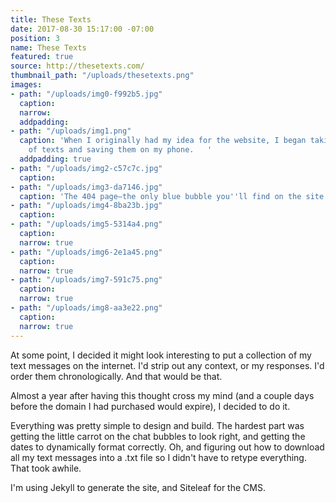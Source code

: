 ```yaml
---
title: These Texts
date: 2017-08-30 15:17:00 -07:00
position: 3
name: These Texts
featured: true
source: http://thesetexts.com/
thumbnail_path: "/uploads/thesetexts.png"
images:
- path: "/uploads/img0-f992b5.jpg"
  caption: 
  narrow: 
  addpadding: 
- path: "/uploads/img1.png"
  caption: 'When I originally had my idea for the website, I began taking screenshots
    of texts and saving them on my phone.   '
  addpadding: true
- path: "/uploads/img2-c57c7c.jpg"
  caption: 
- path: "/uploads/img3-da7146.jpg"
  caption: 'The 404 page—the only blue bubble you''ll find on the site. '
- path: "/uploads/img4-8ba23b.jpg"
  caption: 
- path: "/uploads/img5-5314a4.png"
  caption: 
  narrow: true
- path: "/uploads/img6-2e1a45.png"
  caption: 
  narrow: true
- path: "/uploads/img7-591c75.png"
  caption: 
  narrow: true
- path: "/uploads/img8-aa3e22.png"
  caption: 
  narrow: true
---
```


At some point, I decided it might look interesting to put a collection of my text messages on the internet. I'd strip out any context, or my responses. I'd order them chronologically. And that would be that.

Almost a year after having this thought cross my mind (and a couple days before the domain I had purchased would expire), I decided to do it.

Everything was pretty simple to design and build. The hardest part was getting the little carrot on the chat bubbles to look right, and getting the dates to dynamically format correctly. Oh, and figuring out how to download all my text messages into a .txt file so I didn't have to retype everything. That took awhile.

I'm using Jekyll to generate the site, and Siteleaf for the CMS.
